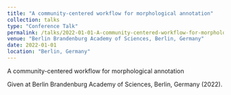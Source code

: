 ```yaml
---
title: "A community-centered workflow for morphological annotation"
collection: talks
type: "Conference Talk"
permalink: /talks/2022-01-01-A-community-centered-workflow-for-morphological-an
venue: "Berlin Brandenburg Academy of Sciences, Berlin, Germany"
date: 2022-01-01
location: "Berlin, Germany"
---
```


A community-centered workflow for morphological annotation

Given at Berlin Brandenburg Academy of Sciences, Berlin, Germany (2022).
